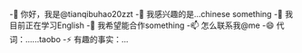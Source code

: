 -👋 你好，我是@tianqibuhao20zzt
-👀 我感兴趣的是...chinese something
-🌱 我目前正在学习English
-💞️ 我希望能合作something
-📫 怎么联系我@me
-😄 代词：......taobo
-⚡ 有趣的事实：...

<!---
tianqibuhao20zzt/tianqibuhao20zzt是a ✨ special ✨ 存储库，因为它的“README.md”(此文件)出现在您的GitHub配置文件中。
您可以单击“预览”链接查看所做的更改。
--->
